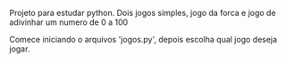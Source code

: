 Projeto para estudar python. Dois jogos simples, jogo da forca e jogo de adivinhar um numero de 0 a 100

Comece iniciando o arquivos 'jogos.py', depois escolha qual jogo deseja jogar.
